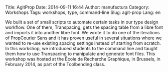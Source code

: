 Title: AgitProp
Date: 2014-09-11 16:44
Author: manufactura
Category: Workshops
Tags: workshops, type, command-line
Slug: agit-prop
Lang: en

We built a set of small scripts to automate certain tasks in our type design workflow. One of them, Transpacing, gets the spacing table from a libre font and imports it into another libre font. We wrote it to do one of the iterations of PropCourier Sans and it has proven useful in several situations where we wanted to re-use existing spacing settings instead of starting from scratch.
In this workshop, we introduced students to the command line and taught them how to use Transpacing to manipulate and generate font files.
This workshop was hosted at the École de Recherche Graphique, in Brussels, in February 2014, as part of the Toolbending class.
